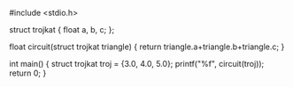 #include <stdio.h>

struct trojkat
{
    float a, b, c;
};

float circuit(struct trojkat triangle)
{
    return triangle.a+triangle.b+triangle.c;
}

int main()
{
    struct trojkat troj = {3.0, 4.0, 5.0};
    printf("%f", circuit(troj));
    return 0;
}
